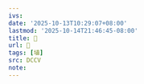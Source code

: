 ```yaml
---
ivs:
date: '2025-10-13T10:29:07+08:00'
lastmod: '2025-10-14T21:46:45-08:00'
title: 􂫌
url: 􂫌
tags: [埴]
src: DCCV
note:
---
```

